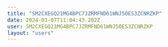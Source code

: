 ```yaml
---
title: "SM2CXEGQ21MG4BPC7JZRMFND61WNJ50ES3ZCNRZKP"
date: 2024-03-07T11:04:43.202Z
user: SM2CXEGQ21MG4BPC7JZRMFND61WNJ50ES3ZCNRZKP
layout: "users"
---
```

    